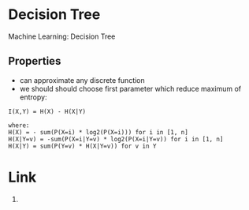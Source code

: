 # Decision Tree
Machine Learning: Decision Tree 

## Properties
- can approximate any discrete function
- we should should choose first parameter which reduce maximum of entropy:

```
I(X,Y) = H(X) - H(X|Y)

where:
H(X) = - sum(P(X=i) * log2(P(X=i))) for i in [1, n]
H(X|Y=v) = -sum(P(X=i|Y=v) * log2(P(X=i|Y=v)) for i in [1, n]
H(X|Y) = sum(P(Y=v) * H(X|Y=v)) for v in Y
```

# Link

1.
